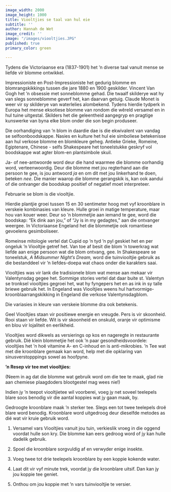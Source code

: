 ```yaml
---
image_width: 2000
image_height: 1000
title: Viooltjies se taal van hul eie
subtitle: ''
author: Hannah de Wet
image_credit: ''
image: "/images/viooltjies.JPG"
published: true
primary_color: green

---
```

Tydens die Victoriaanse era (1837-1901) het ’n diverse taal vanuit mense se liefde vir blomme ontwikkel.

Impressioniste en Post-Impressioniste het gedurig blomme en blomrangskikkings tussen die jare 1880 en 1900 geskilder. Vincent Van Gogh het ’n obsessie met sonneblomme gehad. Die twaalf skilderye wat hy van slegs sonneblomme geverf het, kan daarvan getuig. Claude Monet is weer vir sy skilderye van waterlelies alombekend. Tydens hierdie tydperk in Europa het mense eksotiese blomme van rondom die wêreld versamel en in hul tuine uitgestal. Skilders het die geleentheid aangegryp en pragtige kunswerke van byna elke blom onder die son begin produseer.

Die oorhandiging van ’n blom in daardie dae is die ekwivalent van vandag se selfoonboodskappe. Nasies en kulture het hul eie simboliese betekenisse aan hul verkose blomme en blomkleure geheg. Antieke Grieke, Romeine, Egiptenare, Chinese - selfs Shakespeare het toneelstukke geskryf vol boodskappe wat agter blom-en plantsimbole skuil.

Ja- of nee-antwoorde word deur die hand waarmee die blomme oorhandig word, verteenwoordig. Deur die blomme met jou regterhand aan die persoon te gee, is jou antwoord _ja_ en om dit met jou linkerhand te doen, beteken _nee_. Die manier waarop die blomme gerangskik is, kan ook aandui of die ontvanger die boodskap positief of negatief moet interpreteer.

Februarie se blom is die viooltjie.

Hierdie plantjie groei tussen 15 en 30 sentimeter hoog met vyf kroonblare in verskeie kombinasies van kleure. Hulle groei in matige temperature, maar hou van kouer weer. Deur so ’n blommetjie aan iemand te gee, word die boodskap: “Ek dink aan jou,” of “Jy is in my gedagtes,” aan die ontvanger weergee. In Victoriaanse Engeland het die blommetjie ook romantiese gevoelens gesimboliseer.

Romeinse mitologie vertel dat Cupid op ’n tyd ’n pyl geskiet het en per ongeluk ’n Viooltjie getref het. Van toe af besit die blom ’n towerkrag wat liefde aan enige persoon wat die blom ontvang, gee. In Shakespeare se toneelstuk, _A Midsummer Night’s Dream,_ word die tuinviooltjie gebruik as die bestanddeel vir ’n liefdes-doepa wat chaos onder die karakters saai.

Viooltjies was vir lank die tradisionele blom wat mense aan mekaar vir Valentynsdag gegee het. Sommige stories vertel dat daar buite st. Valentyn se tronksel viooltjies gegroei het, wat hy fyngepers het en as ink in sy talle briewe gebruik het. In Engeland was Viooltjies weens hul hartvormige-kroonblaarrangskikking in Engeland die verkose Valentynsdagblom.

Die variasies in kleure van verskeie blomme dra ook betekenis.

Geel Viooltjies staan vir positiewe energie en vreugde. Pers is vir skoonheid. Rooi staan vir liefde. Wit is vir skoonheid en onskuld, oranje vir optimisme en blou vir lojaliteit en eerlikheid.

Viooltjies word dikwels as versierings op kos en nageregte in restaurante gebruik. Dié klein blommetjie het ook ’n paar gesondheidsvoordele: viooltjies het ’n hoë vitamine A- en C-inhoud en is anti-mikrobies. ’n Tee wat met die kroonblare gemaak kan word, help met die opklaring van sinusverstopppings sowel as hoofpyne.

**’n Resep vir tee met viooltjies:**

(Neem in ag dat die blomme wat gebruik word om die tee te maak, glad nie aan chemiese plaagdoders blootgestel mag wees nie!)

Indien jy ’n teepot viooltjietee wil voorberei, voeg jy net soveel teelepels blare soos benodig vir die aantal koppies wat jy gaan maak, by.

Gedroogte kroonblare maak ’n sterker tee. Slegs een tot twee teelepels droë blare word benodig. Kroonblare word uitgedroog deur dieselfde metodes as dié wat vir kruie gebruik word.

1) Versamel vars Viooltjies vanuit jou tuin, verkieslik vroeg in die oggend voordat hulle son kry. Die blomme kan eers gedroog word of jy kan hulle dadelik gebruik.

2) Spoel die kroonblare sorgvuldig af en verwyder enige insekte.

3) Voeg twee tot drie teelepels kroonblare by een koppie kokende water.

4) Laat dit vir vyf minute trek, voordat jy die kroonblare uitsif. Dan kan jy jou koppie tee geniet.

5) Onthou om jou koppie met ’n vars tuinviooltjie te versier.